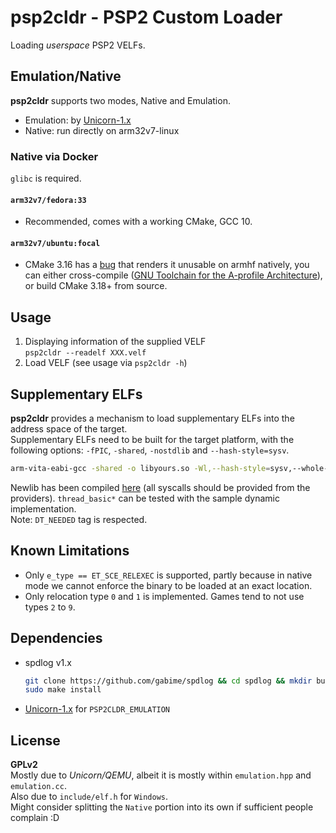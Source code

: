 psp2cldr - PSP2 Custom Loader
========

Loading *userspace* PSP2 VELFs.  

## Emulation/Native
**psp2cldr** supports two modes, Native and Emulation.  
   * Emulation: by [Unicorn-1.x](https://www.unicorn-engine.org/)  
   * Native: run directly on arm32v7-linux  

### Native via Docker
`glibc` is required.  
#### `arm32v7/fedora:33`  
   * Recommended, comes with a working CMake, GCC 10.  
#### `arm32v7/ubuntu:focal`
   * CMake 3.16 has a [bug](https://gitlab.kitware.com/cmake/cmake/-/issues/20568) that renders it unusable on armhf natively, you can either cross-compile ([GNU Toolchain for the A-profile Architecture](https://developer.arm.com/tools-and-software/open-source-software/developer-tools/gnu-toolchain/gnu-a/downloads)), or build CMake 3.18+ from source.  

## Usage
   1. Displaying information of the supplied VELF  
   `psp2cldr --readelf XXX.velf`
   2. Load VELF (see usage via `psp2cldr -h`)  

## Supplementary ELFs
**psp2cldr** provides a mechanism to load supplementary ELFs into the address space of the target.  
Supplementary ELFs need to be built for the target platform, with the following options: `-fPIC`, `-shared`, `-nostdlib` and `--hash-style=sysv`.  
```bash
arm-vita-eabi-gcc -shared -o libyours.so -Wl,--hash-style=sysv,--whole-archive libyours.a -nostdlib
```
Newlib has been compiled [here](https://github.com/chen-charles/psp2cldr-newlib/releases) (all syscalls should be provided from the providers). `thread_basic*` can be tested with the sample dynamic implementation.  
Note: `DT_NEEDED` tag is respected.  

## Known Limitations
   * Only `e_type == ET_SCE_RELEXEC` is supported, partly because in native mode we cannot enforce the binary to be loaded at an exact location.  
   * Only relocation type `0` and `1` is implemented. Games tend to not use types `2` to `9`.  

## Dependencies
 * spdlog v1.x  
   ```sh
   git clone https://github.com/gabime/spdlog && cd spdlog && mkdir build && cd build && cmake .. && make
   sudo make install
   ```
 * [Unicorn-1.x](https://www.unicorn-engine.org/) for `PSP2CLDR_EMULATION`  

## License
**GPLv2**  
Mostly due to *Unicorn/QEMU*, albeit it is mostly within `emulation.hpp` and `emulation.cc`.  
Also due to `include/elf.h` for `Windows`.  
Might consider splitting the `Native` portion into its own if sufficient people complain :D  
